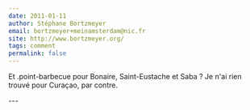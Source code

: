 ```yaml
---
date: 2011-01-11
author: Stéphane Bortzmeyer
email: bortzmeyer+meinamsterdam@nic.fr
site: http://www.bortzmeyer.org/
tags: comment
permalink: false
---
```


<p>Et .point-barbecue pour Bonaire, Saint-Eustache et Saba ? Je n'ai rien trouvé pour Curaçao, par contre.<br />
</p>
---